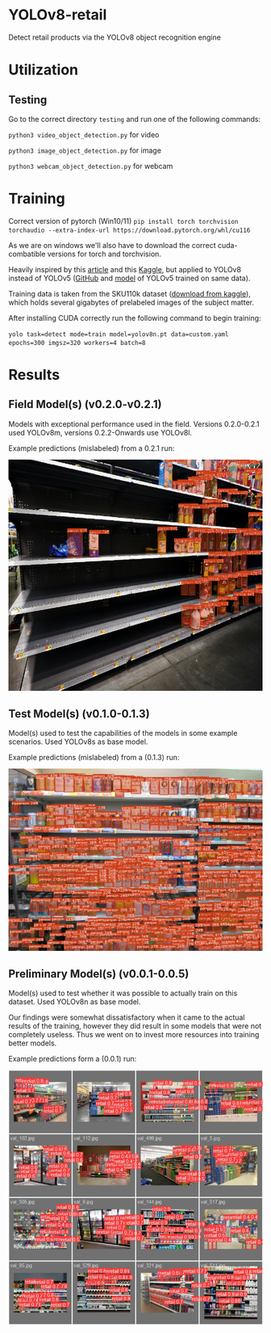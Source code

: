 # YOLOv8-retail
 Detect retail products via the YOLOv8 object recognition engine
# Utilization

## Testing

Go to the correct directory `testing` and run one of the following commands:

`python3 video_object_detection.py` for video

`python3 image_object_detection.py` for image

`python3 webcam_object_detection.py` for webcam 

# Training

Correct version of pytorch (Win10/11) `pip install torch torchvision torchaudio --extra-index-url https://download.pytorch.org/whl/cu116`

As we are on windows we'll also have to download the correct cuda-combatible versions for torch and torchvision.

Heavily inspired by this [article](https://medium.com/analytics-vidhya/retail-store-item-detection-using-yolov5-7ba3ddd71b0c) and this [Kaggle](https://www.kaggle.com/code/thedatasith/visualize-sku110k/notebook), but applied to YOLOv8 instead of YOLOv5 ([GitHub](https://github.com/eg4000/SKU110K_CVPR19) and [model](https://drive.google.com/file/d/1f9tRzJSqjuUQzXz8WjJC0V_WD-8y_6wy/view?usp=sharing) of YOLOv5 trained on same data).

Training data is taken from the SKU110k dataset ([download from kaggle](https://www.kaggle.com/datasets/thedatasith/sku110k-annotations)), which holds several gigabytes of prelabeled images of the subject matter.

After installing CUDA correctly run the following command to begin training:

`yolo task=detect mode=train model=yolov8n.pt data=custom.yaml epochs=300 imgsz=320 workers=4 batch=8`

# Results

## Field Model(s) (v0.2.0-v0.2.1)
Models with exceptional performance used in the field. Versions 0.2.0-0.2.1 used YOLOv8m, versions 0.2.2-Onwards use YOLOv8l.

Example predictions (mislabeled) from a 0.2.1 run: 

![Mislabeled predictions](model/0.2.1/predictions.png?raw=true "Mislabeled predictions, field model")

## Test Model(s) (v0.1.0-0.1.3)

Model(s) used to test the capabilities of the models in some example scenarios. Used YOLOv8s as base model.

Example predictions (mislabeled) from a (0.1.3) run:

![Mislabeled predictions](model/0.1.3/predictions.png?raw=true "Mislabeled predictions")


## Preliminary Model(s) (v0.0.1-0.0.5)

Model(s) used to test whether it was possible to actually train on this dataset. Used YOLOv8n as base model.

Our findings were somewhat dissatisfactory when it came to the actual results of the training, however they did result in some models that were not completely useless. Thus we went on to invest more resources into training better models.

Example predictions form a (0.0.1) run:

![Valid Batch 2](model/0.0.1/val_batch2_pred.jpg?raw=true "Valid Batch 2 Predictions")